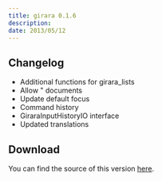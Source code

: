 ```yaml
---
title: girara 0.1.6
description:  
date: 2013/05/12
---
```


## Changelog

* Additional functions for girara_lists
* Allow " documents
* Update default focus
* Command history
* GiraraInputHistoryIO interface
* Updated translations

## Download
You can find the source of this version [here](/projects/girara/download/).
